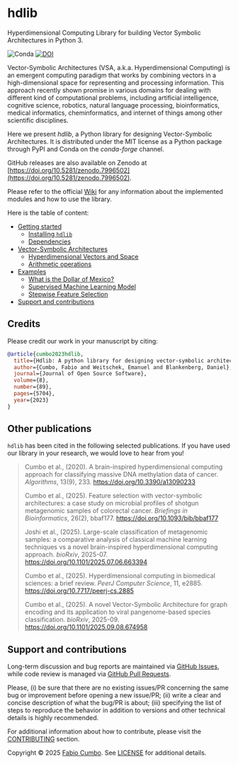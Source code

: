 # hdlib

Hyperdimensional Computing Library for building Vector Symbolic Architectures in Python 3.

![Conda](https://img.shields.io/conda/dn/conda-forge/hdlib?label=hdlib%20on%20Conda)
[![DOI](https://joss.theoj.org/papers/10.21105/joss.05704/status.svg)](https://doi.org/10.21105/joss.05704)

Vector-Symbolic Architectures (VSA, a.k.a. Hyperdimensional Computing) is an emergent computing paradigm that works by combining vectors in a high-dimensional space for representing and processing information. This approach recently shown promise in various domains for dealing with different kind of computational problems, including artificial intelligence, cognitive science, robotics, natural language processing, bioinformatics, medical informatics, cheminformatics, and internet of things among other scientific disciplines.

Here we present _hdlib_, a Python library for designing Vector-Symbolic Architectures. It is distributed under the MIT license as a Python package through PyPI and Conda on the _conda-forge_ channel.

GitHub releases are also available on Zenodo at [https://doi.org/10.5281/zenodo.7996502](https://doi.org/10.5281/zenodo.7996502).

Please refer to the official [Wiki](https://github.com/cumbof/hdlib/wiki) for any information about the implemented modules and how to use the library.

Here is the table of content:

- [Getting started](https://github.com/cumbof/hdlib/wiki/Getting-started)
  - [Installing `hdlib`](https://github.com/cumbof/hdlib/wiki/Getting-started#installing-hdlib)
  - [Dependencies](https://github.com/cumbof/hdlib/wiki/Getting-started#dependencies)
- [Vector-Symbolic Architectures](https://github.com/cumbof/hdlib/wiki/Vector-Symbolic-Architectures)
  - [Hyperdimensional Vectors and Space](https://github.com/cumbof/hdlib/wiki/Vector-Symbolic-Architectures#hyperdimensional-vectors-and-space)
  - [Arithmetic operations](https://github.com/cumbof/hdlib/wiki/Vector-Symbolic-Architectures#arithmetic-operations)
- [Examples](https://github.com/cumbof/hdlib/wiki/Examples)
  - [What is the Dollar of Mexico?](https://github.com/cumbof/hdlib/wiki/Examples#what-is-the-dollar-of-mexico)
  - [Supervised Machine Learning Model](https://github.com/cumbof/hdlib/wiki/Examples#supervised-machine-learning-model)
  - [Stepwise Feature Selection](https://github.com/cumbof/hdlib/wiki/Examples#stepwise-feature-selection)
- [Support and contributions](https://github.com/cumbof/hdlib/wiki/Support-and-contributions)

## Credits

Please credit our work in your manuscript by citing:

```bibtex
@article{cumbo2023hdlib,
  title={Hdlib: A python library for designing vector-symbolic architectures},
  author={Cumbo, Fabio and Weitschek, Emanuel and Blankenberg, Daniel},
  journal={Journal of Open Source Software},
  volume={8},
  number={89},
  pages={5704},
  year={2023}
}
```

## Other publications

`hdlib` has been cited in the following selected publications. If you have used our library in your research, we would love to hear from you!

> Cumbo et al., (2020). A brain-inspired hyperdimensional computing approach for classifying massive DNA methylation data of cancer. _Algorithms_, 13(9), 233. https://doi.org/10.3390/a13090233
> 
> Cumbo et al., (2025). Feature selection with vector-symbolic architectures: a case study on microbial profiles of shotgun metagenomic samples of colorectal cancer. _Briefings in Bioinformatics_, 26(2), bbaf177. https://doi.org/10.1093/bib/bbaf177
>
> Joshi et al., (2025). Large-scale classification of metagenomic samples: a comparative analysis of classical machine learning techniques vs a novel brain-inspired hyperdimensional computing approach. _bioRxiv_, 2025-07. https://doi.org/10.1101/2025.07.06.663394
>
> Cumbo et al., (2025). Hyperdimensional computing in biomedical sciences: a brief review. _PeerJ Computer Science_, 11, e2885. https://doi.org/10.7717/peerj-cs.2885
>
> Cumbo et al., (2025). A novel Vector-Symbolic Architecture for graph encoding and its application to viral pangenome-based species classification. _bioRxiv_, 2025-09. https://doi.org/10.1101/2025.09.08.674958

## Support and contributions

Long-term discussion and bug reports are maintained via [GitHub Issues](https://github.com/cumbof/hdlib/issues), while code review is managed via [GitHub Pull Requests](https://github.com/cumbof/hdlib/pulls).

Please, (i) be sure that there are no existing issues/PR concerning the same bug or improvement before opening a new issue/PR; (ii) write a clear and concise description of what the bug/PR is about; (iii) specifying the list of steps to reproduce the behavior in addition to versions and other technical details is highly recommended.

For additional information about how to contribute, please visit the [CONTRIBUTING](https://github.com/cumbof/hdlib/blob/main/CONTRIBUTING.md) section.

Copyright © 2025 [Fabio Cumbo](https://github.com/cumbof). See [LICENSE](https://github.com/cumbof/hdlib/blob/main/LICENSE) for additional details.
